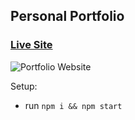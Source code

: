 ## Personal Portfolio

### [Live Site]()

![Portfolio Website]()

Setup:

- run `npm i && npm start`
